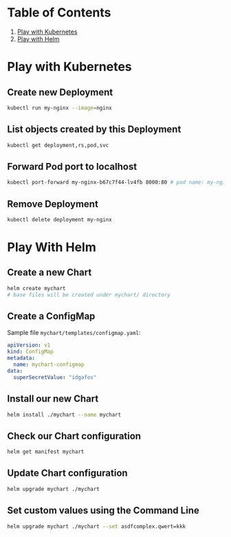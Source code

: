 # Table of Contents
1. [Play with Kubernetes](#play-with-kubernetes)
1. [Play with Helm](#play-with-helm)

# Play with Kubernetes

## Create new Deployment

```sh
kubectl run my-nginx --image=nginx
```

## List objects created by this Deployment

```sh
kubectl get deployment,rs,pod,svc
```

## Forward Pod port to localhost

```sh
kubectl port-forward my-nginx-b67c7f44-lv4fb 8000:80 # pod name: my-nginx-b67c7f44-lv4fb
```

## Remove Deployment

```sh
kubectl delete deployment my-nginx
```

# Play With Helm

## Create a new Chart

```sh
helm create mychart
# base files will be created under mychart/ directory
```

## Create a ConfigMap

Sample file `mychart/templates/configmap.yaml`:

```yaml
apiVersion: v1
kind: ConfigMap
metadata:
  name: mychart-configmap
data:
  superSecretValue: "idgafos"

```

## Install our new Chart

```sh
helm install ./mychart --name mychart
```

## Check our Chart configuration

```sh
helm get manifest mychart
```

## Update Chart configuration

```sh
helm upgrade mychart ./mychart
```

## Set custom values using the Command Line

```sh
helm upgrade mychart ./mychart --set asdfcomplex.qwert=kkk
```
